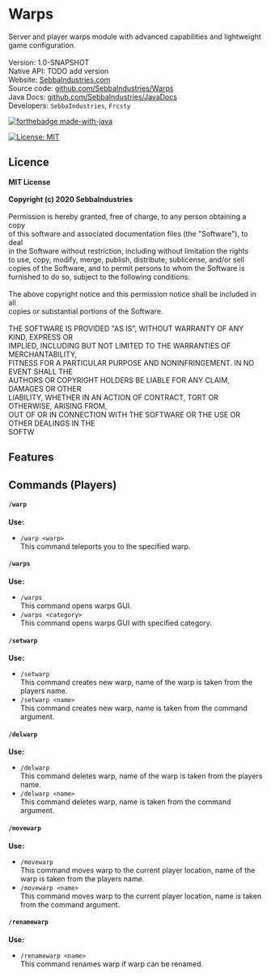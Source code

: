 # Warps
Server and player warps module with advanced capabilities and lightweight game configuration. <br>
<br>
Version: 1.0-SNAPSHOT<br>
Native API: TODO add version<br>
Website: <a href="www.sebbaindustries.com">SebbaIndustries.com</a><br>
Source code: <a href="https://github.com/SebbaIndustries/Warps">github.com/SebbaIndustries/Warps</a><br>
Java Docs: <a href="https://github.com/SebbaIndustries/JavaDocs">github.com/SebbaIndustries/JavaDocs</a><br>
Developers: `SebbaIndustries`, `Frcsty` <br>

[![forthebadge made-with-java](https://ForTheBadge.com/images/badges/made-with-java.svg)](https://java.com/)

[![License: MIT](https://img.shields.io/badge/license-MIT-blue.svg)](LICENSE)

## Licence
<b>MIT License</b><br>
<br>
<b>Copyright (c) 2020 SebbaIndustries</b><br>
<br>
Permission is hereby granted, free of charge, to any person obtaining a copy <br>
of this software and associated documentation files (the "Software"), to deal <br>
in the Software without restriction, including without limitation the rights <br>
to use, copy, modify, merge, publish, distribute, sublicense, and/or sell <br>
copies of the Software, and to permit persons to whom the Software is <br>
furnished to do so, subject to the following conditions: <br>
<br>
The above copyright notice and this permission notice shall be included in all <br>
copies or substantial portions of the Software. <br>
<br>
THE SOFTWARE IS PROVIDED "AS IS", WITHOUT WARRANTY OF ANY KIND, EXPRESS OR <br>
IMPLIED, INCLUDING BUT NOT LIMITED TO THE WARRANTIES OF MERCHANTABILITY, <br>
FITNESS FOR A PARTICULAR PURPOSE AND NONINFRINGEMENT. IN NO EVENT SHALL THE <br>
AUTHORS OR COPYRIGHT HOLDERS BE LIABLE FOR ANY CLAIM, DAMAGES OR OTHER <br>
LIABILITY, WHETHER IN AN ACTION OF CONTRACT, TORT OR OTHERWISE, ARISING FROM, <br>
OUT OF OR IN CONNECTION WITH THE SOFTWARE OR THE USE OR OTHER DEALINGS IN THE <br>
SOFTW

## Features

## Commands (Players)
#### `/warp`
<b>Use: </b>
- `/warp <warp>`
<br>This command teleports you to the specified warp.
#### `/warps`
<b>Use: </b>
- `/warps`
<br>This command opens warps GUI.
- `/warps <category>`
<br>This command opens warps GUI with specified category.
#### `/setwarp`
<b>Use: </b>
- `/setwarp`
<br>This command creates new warp, name of the warp is taken from the players name.
- `/setwarp <name>`
<br>This command creates new warp, name is taken from the command argument.
#### `/delwarp`
<b>Use: </b>
- `/delwarp`
<br>This command deletes warp, name of the warp is taken from the players name.
- `/delwarp <name>`
<br>This command deletes warp, name is taken from the command argument.
#### `/movewarp`
<b>Use: </b>
- `/movewarp`
<br>This command moves warp to the current player location, name of the warp is taken from the players name.
- `/movewarp <name>`
<br>This command moves warp to the current player location, name is taken from the command argument.
#### `/renamewarp`
<b>Use: </b>
- `/renamewarp <name>`
<br>This command renames warp if warp can be renamed.

